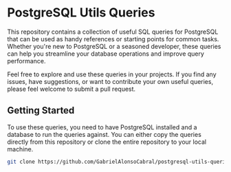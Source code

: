 # PostgreSQL Utils Queries

This repository contains a collection of useful SQL queries for PostgreSQL that can be used as handy references or starting points for common tasks. Whether you're new to PostgreSQL or a seasoned developer, these queries can help you streamline your database operations and improve query performance.

Feel free to explore and use these queries in your projects. If you find any issues, have suggestions, or want to contribute your own useful queries, please feel welcome to submit a pull request.

## Getting Started

To use these queries, you need to have PostgreSQL installed and a database to run the queries against. You can either copy the queries directly from this repository or clone the entire repository to your local machine.

```bash
git clone https://github.com/GabrielAlonsoCabral/postgresql-utils-queries.git
```
